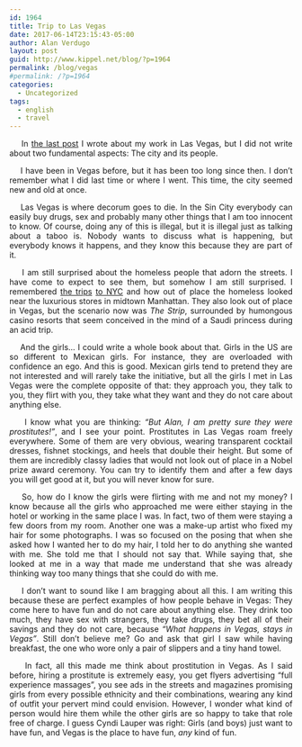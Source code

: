```yaml
---
id: 1964
title: Trip to Las Vegas
date: 2017-06-14T23:15:43-05:00
author: Alan Verdugo
layout: post
guid: http://www.kippel.net/blog/?p=1964
permalink: /blog/vegas
#permalink: /?p=1964
categories:
  - Uncategorized
tags:
  - english
  - travel
---
```

<p style="text-align: justify;">
      In <a href="http://www.kippel.net/blog/?p=1929" target="_blank" rel="noopener">the last post</a> I wrote about my work in Las Vegas, but I did not write about two fundamental aspects: The city and its people.
</p>

<p style="text-align: justify;">
      I have been in Vegas before, but it has been too long since then. I don&#8217;t remember what I did last time or where I went. This time, the city seemed new and old at once.
</p>

<p style="text-align: justify;">
      Las Vegas is where decorum goes to die. In the Sin City everybody can easily buy drugs, sex and probably many other things that I am too innocent to know. Of course, doing any of this is illegal, but it is illegal just as talking about a taboo is. Nobody wants to discuss what is happening, but everybody knows it happens, and they know this because they are part of it.
</p>

<p style="text-align: justify;">
      I am still surprised about the homeless people that adorn the streets. I have come to expect to see them, but somehow I am still surprised. I remembered <a href="http://www.kippel.net/blog/?p=866" target="_blank" rel="noopener">the trips</a> <a href="http://www.kippel.net/blog/?p=1803" target="_blank" rel="noopener">to NYC</a> and how out of place the homeless looked near the luxurious stores in midtown Manhattan. They also look out of place in Vegas, but the scenario now was <em>The Strip</em>, surrounded by humongous casino resorts that seem conceived in the mind of a Saudi princess during an acid trip.
</p>

<p style="text-align: justify;">
      And the girls&#8230; I could write a whole book about that. Girls in the US are so different to Mexican girls. For instance, they are overloaded with confidence an ego. And this is good. Mexican girls tend to pretend they are not interested and will rarely take the initiative, but all the girls I met in Las Vegas were the complete opposite of that: they approach you, they talk to you, they flirt with you, they take what they want and they do not care about anything else.
</p>

<p style="text-align: justify;">
      I know what you are thinking: <em>&#8220;But Alan, I am pretty sure they were prostitutes!&#8221;</em>, and I see your point. Prostitutes in Las Vegas roam freely everywhere. Some of them are very obvious, wearing transparent cocktail dresses, fishnet stockings, and heels that double their height. But some of them are incredibly classy ladies that would not look out of place in a Nobel prize award ceremony. You can try to identify them and after a few days you will get good at it, but you will never know for sure.
</p>

<p style="text-align: justify;">
      So, how do I know the girls were flirting with me and not my money? I know because all the girls who approached me were either staying in the hotel or working in the same place I was. In fact, two of them were staying a few doors from my room. Another one was a make-up artist who fixed my hair for some photographs. I was so focused on the posing that when she asked how I wanted her to do my hair, I told her to do anything she wanted with me. She told me that I should not say that. While saying that, she looked at me in a way that made me understand that she was already thinking way too many things that she could do with me.
</p>

<p style="text-align: justify;">
      I don&#8217;t want to sound like I am bragging about all this. I am writing this because these are perfect examples of how people behave in Vegas: They come here to have fun and do not care about anything else. They drink too much, they have sex with strangers, they take drugs, they bet all of their savings and they do not care, because <em>&#8220;What happens in Vegas, stays in Vegas&#8221;</em>. Still don&#8217;t believe me? Go and ask that girl I saw while having breakfast, the one who wore only a pair of slippers and a tiny hand towel.
</p>

<p style="text-align: justify;">
      In fact, all this made me think about prostitution in Vegas. As I said before, hiring a prostitute is extremely easy, you get flyers advertising &#8220;full experience massages&#8221;, you see ads in the streets and magazines promising girls from every possible ethnicity and their combinations, wearing any kind of outfit your pervert mind could envision. However, I wonder what kind of person would hire them while the other girls are so happy to take that role free of charge. I guess Cyndi Lauper was right: Girls (and boys) just want to have fun, and Vegas is the place to have fun, <em>any</em> kind of fun.
</p>